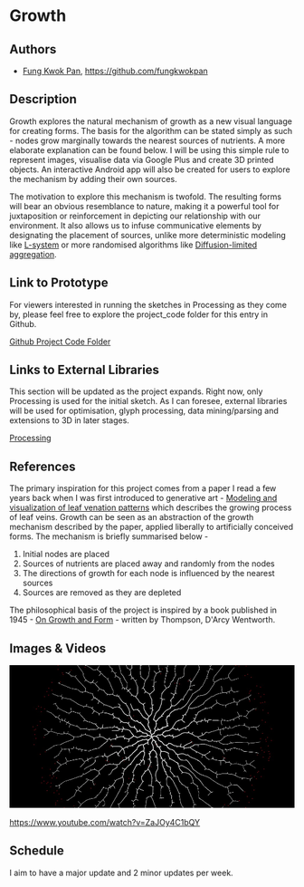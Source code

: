 # Growth

## Authors
- [Fung Kwok Pan](http://www.voidworks.co "Fung Kwok Pan"), https://github.com/fungkwokpan

## Description
Growth explores the natural mechanism of growth as a new visual language for creating forms. The basis for the algorithm can be stated simply as such - nodes grow marginally towards the nearest sources of nutrients. A more elaborate explanation can be found below. I will be using this simple rule to represent images, visualise data via Google Plus and create 3D printed objects. An interactive Android app will also be created for users to explore the mechanism by adding their own sources.

The motivation to explore this mechanism is twofold. The resulting forms will bear an obvious resemblance to nature, making it a powerful tool for juxtaposition or reinforcement in depicting our relationship with our environment. It also allows us to infuse communicative elements by designating the placement of sources, unlike more deterministic modeling like [L-system](http://en.wikipedia.org/wiki/L-system "L-system") or more randomised algorithms like [Diffusion-limited aggregation](http://en.wikipedia.org/wiki/Diffusion-limited_aggregation "Diffusion-limited aggregation").

## Link to Prototype
For viewers interested in running the sketches in Processing as they come by, please feel free to explore the project_code folder for this entry in Github.

[Github Project Code Folder](https://github.com/fungkwokpan/devart-template/tree/master/project_code "Github Project Code Folder")

## Links to External Libraries
This section will be updated as the project expands. Right now, only Processing is used for the initial sketch. As I can foresee, external libraries will be used for optimisation, glyph processing, data mining/parsing and extensions to 3D in later stages.

[Processing](http://www.processing.org "Processing, a development framework for creative coding")

## References
The primary inspiration for this project comes from a paper I read a few years back when I was first introduced to generative art - [Modeling and visualization of leaf venation patterns](http://algorithmicbotany.org/papers/venation.sig2005.pdf "Modeling and visualization of leaf venation patterns") which describes the growing process of leaf veins. Growth can be seen as an abstraction of the growth mechanism described by the paper, applied liberally to artificially conceived forms. The mechanism is briefly summarised below -

1. Initial nodes are placed
2. Sources of nutrients are placed away and randomly from the nodes
3. The directions of growth for each node is influenced by the nearest sources
4. Sources are removed as they are depleted

The philosophical basis of the project is inspired by a book published in 1945 - [On Growth and Form](https://archive.org/details/ongrowthform00thom "On Growth and Form") - written by Thompson, D'Arcy Wentworth.

## Images & Videos
![Screenshot of initial sketch](project_images/cover.jpg?raw=true "Screenshot of initial sketch")

https://www.youtube.com/watch?v=ZaJOy4C1bQY

## Schedule
I aim to have a major update and 2 minor updates per week.